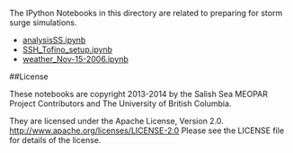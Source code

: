 The IPython Notebooks in this directory are related to preparing for storm surge simulations.

* [analysisSS.ipynb](http://nbviewer.ipython.org/urls/bitbucket.org/salishsea/tools/raw/tip/storm_surges/analysisSS.ipynb)
* [SSH_Tofino_setup.ipynb](http://nbviewer.ipython.org/urls/bitbucket.org/salishsea/tools/raw/tip/storm_surges/SSH_Tofino_setup.ipynb)
* [weather_Nov-15-2006.ipynb](http://nbviewer.ipython.org/urls/bitbucket.org/salishsea/tools/raw/tip/storm_surges/weather_Nov-15-2006.ipynb)

##License

These notebooks are copyright 2013-2014
by the Salish Sea MEOPAR Project Contributors
and The University of British Columbia.

They are licensed under the Apache License, Version 2.0.
http://www.apache.org/licenses/LICENSE-2.0
Please see the LICENSE file for details of the license.
